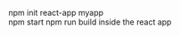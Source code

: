 npm init react-app myapp           
npm start
npm run build                                      inside the react app